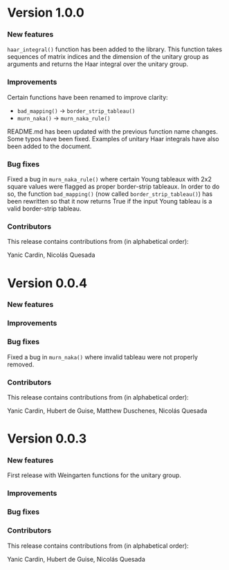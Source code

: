 # Version 1.0.0

### New features

`haar_integral()` function has been added to the library. This function takes sequences of matrix indices and the dimension of the unitary group as arguments and returns the Haar integral over the unitary group.

### Improvements

Certain functions have been renamed to improve clarity:
* `bad_mapping()` -> `border_strip_tableau()`
* `murn_naka()` -> `murn_naka_rule()`

README.md has been updated with the previous function name changes. Some typos have been fixed. Examples of unitary Haar integrals have also been added to the document.

### Bug fixes

Fixed a bug in `murn_naka_rule()` where certain Young tableaux with 2x2 square values were flagged as proper border-strip tableaux. In order to do so, the function `bad_mapping()` (now called `border_strip_tableau()`) has been rewritten so that it now returns True if the input Young tableau is a valid border-strip tableau.

### Contributors

This release contains contributions from (in alphabetical order):

Yanic Cardin, Nicolás Quesada

# Version 0.0.4

### New features

### Improvements

### Bug fixes

Fixed a bug in `murn_naka()` where invalid tableau were not properly removed.

### Contributors

This release contains contributions from (in alphabetical order):

Yanic Cardin, Hubert de Guise, Matthew Duschenes, Nicolás Quesada

# Version 0.0.3

### New features

First release with Weingarten functions for the unitary group.

### Improvements

### Bug fixes

### Contributors

This release contains contributions from (in alphabetical order):

Yanic Cardin, Hubert de Guise, Nicolás Quesada
